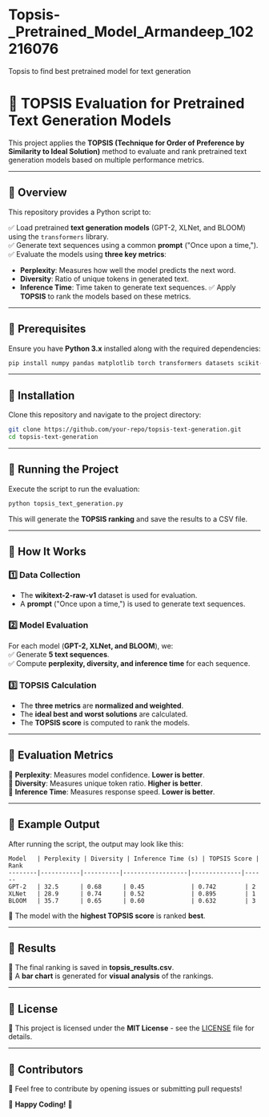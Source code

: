 # Topsis-_Pretrained_Model_Armandeep_102216076
Topsis to find best pretrained model for text generation

# 📌 TOPSIS Evaluation for Pretrained Text Generation Models

This project applies the **TOPSIS (Technique for Order of Preference by Similarity to Ideal Solution)** method to evaluate and rank pretrained text generation models based on multiple performance metrics.

---

## 📌 Overview

This repository provides a Python script to:

✅ Load pretrained **text generation models** (GPT-2, XLNet, and BLOOM) using the `transformers` library.  
✅ Generate text sequences using a common **prompt** ("Once upon a time,").  
✅ Evaluate the models using **three key metrics**:
   - **Perplexity**: Measures how well the model predicts the next word.
   - **Diversity**: Ratio of unique tokens in generated text.
   - **Inference Time**: Time taken to generate text sequences.
✅ Apply **TOPSIS** to rank the models based on these metrics.

---

## 📌 Prerequisites

Ensure you have **Python 3.x** installed along with the required dependencies:

```bash
pip install numpy pandas matplotlib torch transformers datasets scikit-learn
```

---

## 📌 Installation

Clone this repository and navigate to the project directory:

```bash
git clone https://github.com/your-repo/topsis-text-generation.git
cd topsis-text-generation
```

---

## 📌 Running the Project

Execute the script to run the evaluation:

```bash
python topsis_text_generation.py
```

This will generate the **TOPSIS ranking** and save the results to a CSV file.

---

## 📌 How It Works

### **1️⃣ Data Collection**
- The **wikitext-2-raw-v1** dataset is used for evaluation.  
- A **prompt** ("Once upon a time,") is used to generate text sequences.  

### **2️⃣ Model Evaluation**
For each model (**GPT-2, XLNet, and BLOOM**), we:  
✅ Generate **5 text sequences**.  
✅ Compute **perplexity, diversity, and inference time** for each sequence.  

### **3️⃣ TOPSIS Calculation**
- The **three metrics** are **normalized and weighted**.  
- The **ideal best and worst solutions** are calculated.  
- The **TOPSIS score** is computed to rank the models.  

---

## 📌 Evaluation Metrics

📍 **Perplexity**: Measures model confidence. **Lower is better**.  
📍 **Diversity**: Measures unique token ratio. **Higher is better**.  
📍 **Inference Time**: Measures response speed. **Lower is better**.  

---

## 📌 Example Output

After running the script, the output may look like this:

```plaintext
Model   | Perplexity | Diversity | Inference Time (s) | TOPSIS Score | Rank
--------|-----------|----------|------------------|--------------|------
GPT-2   | 32.5      | 0.68      | 0.45             | 0.742        | 2
XLNet   | 28.9      | 0.74      | 0.52             | 0.895        | 1
BLOOM   | 35.7      | 0.65      | 0.60             | 0.632        | 3
```

📌 The model with the **highest TOPSIS score** is ranked **best**.

---

## 📌 Results

📍 The final ranking is saved in **topsis_results.csv**.  
📍 A **bar chart** is generated for **visual analysis** of the rankings.  

---

## 📌 License

📜 This project is licensed under the **MIT License** - see the [LICENSE](LICENSE) file for details.  

---

## 📌 Contributors

👥 Feel free to contribute by opening issues or submitting pull requests!  

🚀 **Happy Coding!** 🎯

